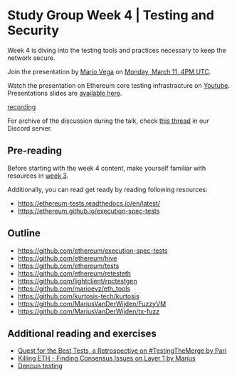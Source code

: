 # Study Group Week 4 | Testing and Security

Week 4 is diving into the testing tools and practices necessary to keep the network secure. 

Join the presentation by [Mario Vega](https://github.com/marioevz) on [Monday, March 11, 4PM UTC](https://savvytime.com/converter/utc-to-germany-berlin-united-kingdom-london-ny-new-york-city-ca-san-francisco-china-shanghai-japan-tokyo-australia-sydney/mar-11-2024/4pm).


Watch the presentation on Ethereum core testing infrastracture on [Youtube](https://www.youtube.com/watch?v=PQVW5dJ8J0c). Presentations slides are [available here](https://github.com/eth-protocol-fellows/protocol-studies/tree/main/docs/eps/presentations/week4.pdf). 

[recording](https://www.youtube.com/embed/PQVW5dJ8J0c?si=fv5ww4_6zInGXpjO ':include :type=iframe width=100% height=560 frameborder="0" allow="fullscreen" allowfullscreen encrypted-media gyroscope picture-in-picture web-share')

For archive of the discussion during the talk, check [this thread](https://discord.com/channels/1205546645496795137/1216771776810455160/1216771782040621118) in our Discord server.

## Pre-reading

Before starting with the week 4 content, make yourself familiar with resources in [week 3](/eps/week3.md). 

Additionally, you can read get ready by reading following resources:

- https://ethereum-tests.readthedocs.io/en/latest/
- https://ethereum.github.io/execution-spec-tests

## Outline

- https://github.com/ethereum/execution-spec-tests
- https://github.com/ethereum/hive
- https://github.com/ethereum/tests
- https://github.com/ethereum/retesteth
- https://github.com/lightclient/rpctestgen
- https://github.com/marioevz/eth_tools
- https://github.com/kurtosis-tech/kurtosis
- https://github.com/MariusVanDerWijden/FuzzyVM
- https://github.com/MariusVanDerWijden/tx-fuzz

## Additional reading and exercises 

- [Quest for the Best Tests, a Retrospective on #TestingTheMerge by Pari](https://archive.devcon.org/archive/watch/6/quest-for-the-best-tests-a-retrospective-on-testingthemerge/?tab=YouTube)
- [Killing ETH - Finding Consensus Issues on Layer 1 by Marius](https://archive.devcon.org/archive/watch/6/killing-eth-finding-consensus-issues-on-layer-1/?tab=YouTube)
- [Dencun testing](https://www.youtube.com/watch?v=88tZticGbTo)
